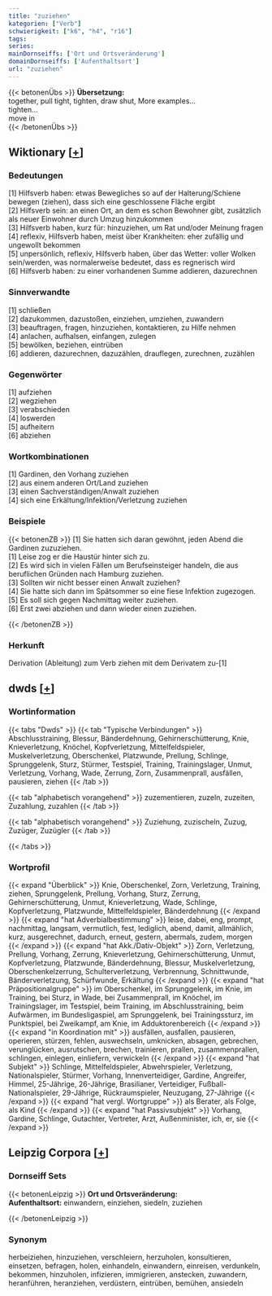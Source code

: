 ```yaml
---
title: "zuziehen"
kategorien: ["Verb"]
schwierigkeit: ["k6", "h4", "r16"]
tags:
series:
mainDornseiffs: ['Ort und Ortsveränderung']
domainDornseiffs: ['Aufenthaltsort']
url: "zuziehen"
---
```


{{< betonenÜbs >}}
**Übersetzung:**  
together, pull  tight, tighten, draw  shut, More examples...  
tighten...  
move in  
{{< /betonenÜbs >}}

## Wiktionary [[+](https://de.wiktionary.org/wiki/zuziehen)]

### Bedeutungen
[1] Hilfsverb haben: etwas Bewegliches so auf der Halterung/Schiene bewegen (ziehen), dass sich eine geschlossene Fläche ergibt  
[2] Hilfsverb sein: an einen Ort, an dem es schon Bewohner gibt, zusätzlich als neuer Einwohner durch Umzug hinzukommen  
[3] Hilfsverb haben, kurz für: hinzuziehen, um Rat und/oder Meinung fragen  
[4] reflexiv, Hilfsverb haben, meist über Krankheiten: eher zufällig und ungewollt bekommen  
[5] unpersönlich, reflexiv, Hilfsverb haben, über das Wetter: voller Wolken sein/werden, was normalerweise bedeutet, dass es regnerisch wird  
[6] Hilfsverb haben: zu einer vorhandenen Summe addieren, dazurechnen  

### Sinnverwandte
[1] schließen  
[2] dazukommen, dazustoßen, einziehen, umziehen, zuwandern  
[3] beauftragen, fragen, hinzuziehen, kontaktieren, zu Hilfe nehmen  
[4] anlachen, aufhalsen, einfangen, zulegen  
[5] bewölken, beziehen, eintrüben  
[6] addieren, dazurechnen, dazuzählen, drauflegen, zurechnen, zuzählen  

### Gegenwörter
[1] aufziehen  
[2] wegziehen  
[3] verabschieden  
[4] loswerden  
[5] aufheitern  
[6] abziehen  

### Wortkombinationen
[1] Gardinen, den Vorhang zuziehen  
[2] aus einem anderen  Ort/Land zuziehen  
[3] einen Sachverständigen/Anwalt zuziehen  
[4] sich eine Erkältung/Infektion/Verletzung zuziehen  

### Beispiele
{{< betonenZB >}}
[1] Sie hatten sich daran gewöhnt, jeden Abend die Gardinen zuzuziehen.  
[1] Leise zog er die Haustür hinter sich zu.  
[2] Es wird sich in vielen Fällen um Berufseinsteiger handeln, die aus beruflichen Gründen nach Hamburg zuziehen.  
[3] Sollten wir nicht besser einen Anwalt zuziehen?  
[4] Sie hatte sich dann im Spätsommer so eine fiese Infektion zugezogen.  
[5] Es soll sich gegen Nachmittag weiter zuziehen.  
[6] Erst zwei abziehen und dann wieder einen zuziehen.  

{{< /betonenZB >}}
### Herkunft
Derivation (Ableitung) zum Verb ziehen mit dem Derivatem zu-[1]  



## dwds [[+](https://www.dwds.de/wb/zuziehen)]

### Wortinformation
{{< tabs "Dwds" >}}
{{< tab "Typische Verbindungen" >}}
Abschlusstraining, Blessur, Bänderdehnung, Gehirnerschütterung, Knie, Knieverletzung, Knöchel, Kopfverletzung, Mittelfeldspieler, Muskelverletzung, Oberschenkel, Platzwunde, Prellung, Schlinge, Sprunggelenk, Sturz, Stürmer, Testspiel, Training, Trainingslager, Unmut, Verletzung, Vorhang, Wade, Zerrung, Zorn, Zusammenprall, ausfällen, pausieren, ziehen
{{< /tab >}}

{{< tab "alphabetisch vorangehend" >}}
zuzementieren, zuzeln, zuzeiten, Zuzahlung, zuzahlen
{{< /tab >}}

{{< tab "alphabetisch vorangehend" >}}
Zuziehung, zuzischeln, Zuzug, Zuzüger, Zuzügler
{{< /tab >}}

{{< /tabs >}}

### Wortprofil
{{< expand "Überblick" >}} Knie, Oberschenkel, Zorn, Verletzung, Training, ziehen, Sprunggelenk, Prellung, Vorhang, Sturz, Zerrung, Gehirnerschütterung, Unmut, Knieverletzung, Wade, Schlinge, Kopfverletzung, Platzwunde, Mittelfeldspieler, Bänderdehnung {{< /expand >}}
{{< expand "hat Adverbialbestimmung" >}} leise, dabei, eng, prompt, nachmittag, langsam, vermutlich, fest, lediglich, abend, damit, allmählich, kurz, ausgerechnet, dadurch, erneut, gestern, abermals, zudem, morgen {{< /expand >}}
{{< expand "hat Akk./Dativ-Objekt" >}} Zorn, Verletzung, Prellung, Vorhang, Zerrung, Knieverletzung, Gehirnerschütterung, Unmut, Kopfverletzung, Platzwunde, Bänderdehnung, Blessur, Muskelverletzung, Oberschenkelzerrung, Schulterverletzung, Verbrennung, Schnittwunde, Bänderverletzung, Schürfwunde, Erkältung {{< /expand >}}
{{< expand "hat Präpositionalgruppe" >}} im Oberschenkel, im Sprunggelenk, im Knie, im Training, bei Sturz, in Wade, bei Zusammenprall, im Knöchel, im Trainingslager, im Testspiel, beim Training, im Abschlusstraining, beim Aufwärmen, im Bundesligaspiel, am Sprunggelenk, bei Trainingssturz, im Punktspiel, bei Zweikampf, am Knie, im Adduktorenbereich {{< /expand >}}
{{< expand "in Koordination mit" >}} ausfällen, ausfallen, pausieren, operieren, stürzen, fehlen, auswechseln, umknicken, absagen, gebrechen, verunglücken, ausrutschen, brechen, trainieren, prallen, zusammenprallen, schlingen, einlegen, einliefern, verwickeln {{< /expand >}}
{{< expand "hat Subjekt" >}} Schlinge, Mittelfeldspieler, Abwehrspieler, Verletzung, Nationalspieler, Stürmer, Vorhang, Innenverteidiger, Gardine, Angreifer, Himmel, 25-Jährige, 26-Jährige, Brasilianer, Verteidiger, Fußball-Nationalspieler, 29-Jährige, Rückraumspieler, Neuzugang, 27-Jährige {{< /expand >}}
{{< expand "hat vergl. Wortgruppe" >}} als Berater, als Folge, als Kind {{< /expand >}}
{{< expand "hat Passivsubjekt" >}} Vorhang, Gardine, Schlinge, Gutachter, Vertreter, Arzt, Außenminister, ich, er, sie {{< /expand >}}

## Leipzig Corpora [[+](https://corpora.uni-leipzig.de/en/res?word=zuziehen&corpusId=deu_newscrawl-public_2018)]

### Dornseiff Sets
{{< betonenLeipzig >}}
**Ort und Ortsveränderung:**  
**Aufenthaltsort:** einwandern, einziehen, siedeln, zuziehen  

{{< /betonenLeipzig >}}

### Synonym
herbeiziehen, hinzuziehen, verschleiern, herzuholen, konsultieren, einsetzen, befragen, holen, einhandeln, einwandern, einreisen, verdunkeln, bekommen, hinzuholen, infizieren, immigrieren, anstecken, zuwandern, heranführen, heranziehen, verdüstern, eintrüben, bemühen, ansiedeln

